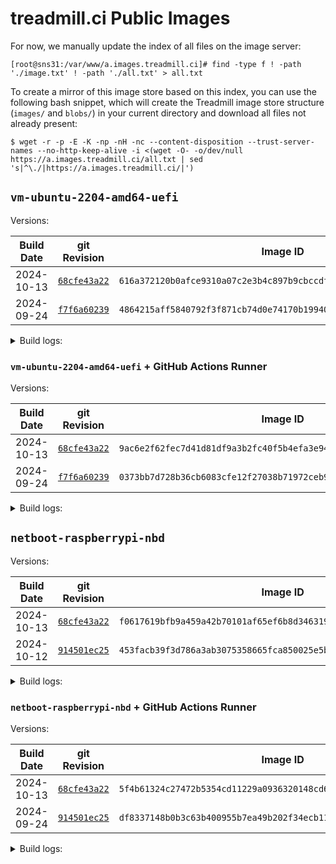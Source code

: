 # treadmill.ci Public Images

For now, we manually update the index of all files on the image server:
```
[root@sns31:/var/www/a.images.treadmill.ci]# find -type f ! -path './image.txt' ! -path './all.txt' > all.txt
```

To create a mirror of this image store based on this index, you can
use the following bash snippet, which will create the Treadmill image
store structure (`images/` and `blobs/`) in your current directory and
download all files not already present:
```
$ wget -r -p -E -K -np -nH -nc --content-disposition --trust-server-names --no-http-keep-alive -i <(wget -O- -o/dev/null https://a.images.treadmill.ci/all.txt | sed 's|^\./|https://a.images.treadmill.ci/|')
```

## `vm-ubuntu-2204-amd64-uefi`

Versions:

| Build Date | git Revision                                                                                                                                          | Image ID                                                           |
|------------|-------------------------------------------------------------------------------------------------------------------------------------------------------|--------------------------------------------------------------------|
| 2024-10-13 | [`68cfe43a22`](https://github.com/treadmill-tb/images/blob/68cfe43a225bf83bba4fe3fe11723bda7da9c45f/vm-ubuntu-2204-amd64-uefi/default.nix) | `616a372120b0afce9310a07c2e3b4c897b9cbccdfec4cf01ccbcca82c156ee05` |
| 2024-09-24 | [`f7f6a60239`](https://github.com/treadmill-tb/images/blob/f7f6a6023970684ab56515fcdedf1b5792f368f7/vm-ubuntu-2204-amd64-uefi/default.nix) | `4864215aff5840792f3f871cb74d0e74170b199406a56422612efa715e72e1a5` |

<details>
<summary>Build logs:</summary>

### `68cfe43a22`

```
leons@caesium ~/p/t/i/vm-ubuntu-2204-amd64-uefi (main)> git rev-parse HEAD
68cfe43a225bf83bba4fe3fe11723bda7da9c45f
leons@caesium ~/p/t/i/vm-ubuntu-2204-amd64-uefi (main)> nix-build -E 'with import <nixpkgs> {}; callPackage ./default.nix {}'
/nix/store/fcssv6py0hh2p4hfd9w5h9pl5d3ysz5p-treadmill-store
leons@caesium ~/p/t/i/vm-ubuntu-2204-amd64-uefi (main)> rsync -rv -L result/ leons@sns31.cs.princeton.edu:/var/www/a.images.treadmill.ci/
sending incremental file list
image.txt
blobs/6c/
blobs/6c/82/
blobs/6c/82/47/
blobs/6c/82/47/6c8247e4440a4f9a691f67643c1d2adf87d48b6c475bd7b83599851cec785164
images/61/
images/61/6a/
images/61/6a/37/
images/61/6a/37/616a372120b0afce9310a07c2e3b4c897b9cbccdfec4cf01ccbcca82c156ee05

sent 941,459,348 bytes  received 113 bytes  81,866,040.09 bytes/sec
total size is 941,229,060  speedup is 1.00
```


### `f7f6a60239`

```
leons@caesium ~/p/t/i/vm-ubuntu-2204-amd64-uefi (main)> git rev-parse HEAD
f7f6a6023970684ab56515fcdedf1b5792f368f7
leons@caesium ~/p/t/i/vm-ubuntu-2204-amd64-uefi (main)> nix-build -E 'with import <nixpkgs> {}; callPackage ./default.nix {}'
/nix/store/1bjwlkjbxq7nal5sbll6snh9wc0ingbv-treadmill-store
leons@caesium ~/p/t/i/vm-ubuntu-2204-amd64-uefi (main)> rsync -rv -L result/ leons@sns31.cs.princeton.edu:/var/www/a.images.treadmill.ci/
sending incremental file list
image.txt
blobs/
blobs/33/
blobs/33/31/
blobs/33/31/75/
blobs/33/31/75/33317569a76291991bb8dae68a08b2369221a229192eec1ad3227d38826da281
images/
images/48/
images/48/64/
images/48/64/21/
images/48/64/21/4864215aff5840792f3f871cb74d0e74170b199406a56422612efa715e72e1a5

sent 940,869,394 bytes  received 113 bytes  89,606,619.71 bytes/sec
total size is 940,639,236  speedup is 1.00
```

</details>

### `vm-ubuntu-2204-amd64-uefi` + GitHub Actions Runner

Versions:

| Build Date | git Revision                                                                                                                                          | Image ID                                                           |
|------------|-------------------------------------------------------------------------------------------------------------------------------------------------------|--------------------------------------------------------------------|
| 2024-10-13 | [`68cfe43a22`](https://github.com/treadmill-tb/images/blob/68cfe43a225bf83bba4fe3fe11723bda7da9c45f/vm-ubuntu-2204-amd64-uefi/gh-actions-overlay.nix) | `9ac6e2f62fec7d41d81df9a3b2fc40f5b4efa3e94055ea43a83e29dc77b791ee` |
| 2024-09-24 | [`f7f6a60239`](https://github.com/treadmill-tb/images/blob/f7f6a6023970684ab56515fcdedf1b5792f368f7/vm-ubuntu-2204-amd64-uefi/gh-actions-overlay.nix) | `0373bb7d728b36cb6083cfe12f27038b71972ceb90563b0037d4012df7b62bf4` |

<details>
<summary>Build logs:</summary>

### `68cfe43a22`

```
leons@caesium ~/p/t/i/vm-ubuntu-2204-amd64-uefi (main)> git rev-parse HEAD
68cfe43a225bf83bba4fe3fe11723bda7da9c45f
leons@caesium ~/p/t/i/vm-ubuntu-2204-amd64-uefi (main)> nix-build gh-actions-overlay.nix
/nix/store/25p7sbadzw5rj7b1dz23zxacw0ri8nzr-image-store
leons@caesium ~/p/t/i/vm-ubuntu-2204-amd64-uefi (main)> rsync -rv -L result/ leons@sns31.cs.princeton.edu:/var/www/a.images.treadmill.ci/
sending incremental file list
image.txt
blobs/06/
blobs/06/ff/
blobs/06/ff/9f/
blobs/06/ff/9f/06ff9fbb107733147c0ab2bd92efd4a2844b42c9ec60945d8e84de1b6194ed61
blobs/6c/82/47/6c8247e4440a4f9a691f67643c1d2adf87d48b6c475bd7b83599851cec785164
images/9a/
images/9a/c6/
images/9a/c6/e2/
images/9a/c6/e2/9ac6e2f62fec7d41d81df9a3b2fc40f5b4efa3e94055ea43a83e29dc77b791ee

sent 658,136,207 bytes  received 214,956 bytes  77,453,078.00 bytes/sec
total size is 1,599,080,209  speedup is 2.43
```

### `f7f6a60239`

```
leons@caesium ~/p/t/i/vm-ubuntu-2204-amd64-uefi (main)> git rev-parse HEAD
f7f6a6023970684ab56515fcdedf1b5792f368f7
leons@caesium ~/p/t/i/vm-ubuntu-2204-amd64-uefi (main)> nix-build gh-actions-overlay.nix
/nix/store/yzn9rhawqslvl8y7b55sq6n19lhlcxrx-image-store
leons@caesium ~/p/t/i/vm-ubuntu-2204-amd64-uefi (main)> rsync -rv -L result/ leons@sns31.cs.princeton.edu:/var/www/a.images.treadmill.ci/
sending incremental file list
image.txt
blobs/33/31/75/33317569a76291991bb8dae68a08b2369221a229192eec1ad3227d38826da281
blobs/9b/
blobs/9b/bc/
blobs/9b/bc/f6/
blobs/9b/bc/f6/9bbcf6d6a67886ac58b9d6cdbb87b49e1a14ebeb8b19b99279b3d73eacdf00b0
images/03/
images/03/73/
images/03/73/bb/
images/03/73/bb/0373bb7d728b36cb6083cfe12f27038b71972ceb90563b0037d4012df7b62bf4

sent 658,398,373 bytes  received 214,879 bytes  69,327,710.74 bytes/sec
total size is 1,598,752,529  speedup is 2.43
```

</details>

## `netboot-raspberrypi-nbd`

Versions:

| Build Date | git Revision                                                                                                                                          | Image ID                                                           |
|------------|-------------------------------------------------------------------------------------------------------------------------------------------------------|--------------------------------------------------------------------|
| 2024-10-13 | [`68cfe43a22`](https://github.com/treadmill-tb/images/blob/68cfe43a225bf83bba4fe3fe11723bda7da9c45f/netboot-raspberrypi-nbd/default.nix) | `f0617619bfb9a459a42b70101af65ef6b8d34631955f1d46423674e9897f26fc` |
| 2024-10-12 | [`914501ec25`](https://github.com/treadmill-tb/images/blob/914501ec25617613d8bc4d5ca034438e3030acf3/netboot-raspberrypi-nbd/default.nix) | `453facb39f3d786a3ab3075358665fca850025e5b342487066f7a5c5482bd8ab` |

<details>
<summary>Build logs:</summary>

### `68cfe43a22`

```
leons@caesium ~/p/t/i/netboot-raspberrypi-nbd (main)> git rev-parse HEAD
68cfe43a225bf83bba4fe3fe11723bda7da9c45f
leons@caesium ~/p/t/i/netboot-raspberrypi-nbd (main)> nix-build -E 'with import <nixpkgs> {}; callPackage ./default.nix {}'
/nix/store/wc452qz6yp2fy7qdlk0sn71rbcsky45g-treadmill-store
leons@caesium ~/p/t/i/netboot-raspberrypi-nbd (main)> rsync -rv -L result/ leons@sns31.cs.princeton.edu:/var/www/a.images.treadmill.ci/
sending incremental file list
image.txt
blobs/33/24/
blobs/33/24/52/
blobs/33/24/52/3324528e034d27c28f4b58b734aab3e0b041a1c57c044bcef1a3c552ff88665a
blobs/50/
blobs/50/16/
blobs/50/16/df/
blobs/50/16/df/5016df56e359098cb3c6e44bee77ee390c71e855908e4b0a528cbf4ba5d37f4f
images/f0/
images/f0/61/
images/f0/61/76/
images/f0/61/76/f0617619bfb9a459a42b70101af65ef6b8d34631955f1d46423674e9897f26fc

sent 2,159,544,890 bytes  received 145 bytes  105,343,660.24 bytes/sec
total size is 2,159,017,107  speedup is 1.00
```

### `914501ec25`

```
leons@caesium ~/p/t/i/netboot-raspberrypi-nbd (main)> git rev-parse HEAD
914501ec25617613d8bc4d5ca034438e3030acf3
leons@caesium ~/p/t/i/netboot-raspberrypi-nbd (main)> nix-build -E 'with import <nixpkgs> {}; callPackage ./default.nix {}'
/nix/store/8yhb8zc7n0dj1a1y9gc1n8l9w84firk8-treadmill-store
leons@caesium ~/p/t/i/netboot-raspberrypi-nbd (main)> rsync -rv -L result/ leons@sns31.cs.princeton.edu:/var/www/a.images.treadmill.ci/
sending incremental file list
image.txt
blobs/1d/67/24/1d6724e19dee478cc8b6b6e09cd8d3ba415818aac605acf4a7679159f246dcbf
blobs/44/a2/5a/44a25acaf1e384ffd6926d613cca854563bc62ad6515e1645ac4151f51c55054
images/45/
images/45/3f/
images/45/3f/ac/
images/45/3f/ac/453facb39f3d786a3ab3075358665fca850025e5b342487066f7a5c5482bd8ab
sent 222,162 bytes  received 385,681 bytes  52,855.91 bytes/sec
total size is 2,098,687,124  speedup is 3,452.68
```

</details>

### `netboot-raspberrypi-nbd` + GitHub Actions Runner

Versions:

| Build Date | git Revision                                                                                                                                          | Image ID                                                           |
|------------|-------------------------------------------------------------------------------------------------------------------------------------------------------|--------------------------------------------------------------------|
| 2024-10-13 | [`68cfe43a22`](https://github.com/treadmill-tb/images/blob/68cfe43a225bf83bba4fe3fe11723bda7da9c45f/netboot-raspberrypi-nbd/gh-actions-overlay.nix) | `5f4b61324c27472b5354cd11229a0936320148cd6e852fbf05e1b7ff5b4598e6` |
| 2024-09-24 | [`914501ec25`](https://github.com/treadmill-tb/images/blob/914501ec25617613d8bc4d5ca034438e3030acf3/netboot-raspberrypi-nbd/gh-actions-overlay.nix) | `df8337148b0b3c63b400955b7ea49b202f34ecb111b61cd60c45a96076d9e31a` |

<details>
<summary>Build logs:</summary>

### `68cfe43a22`

```
leons@caesium ~/p/t/i/netboot-raspberrypi-nbd (main)> git rev-parse HEAD
68cfe43a225bf83bba4fe3fe11723bda7da9c45f
leons@caesium ~/p/t/i/netboot-raspberrypi-nbd (main)> nix-build gh-actions-runner-overlay.nix
/nix/store/wcihc56rzaqhbvqj0amzza8qk6ss69sv-image-store
leons@caesium ~/p/t/i/netboot-raspberrypi-nbd (main)> rsync -rv -L result/ leons@sns31.cs.princeton.edu:/var/www/a.images.treadmill.ci/
sending incremental file list
image.txt
blobs/33/24/52/3324528e034d27c28f4b58b734aab3e0b041a1c57c044bcef1a3c552ff88665a
blobs/4f/
blobs/4f/5d/
blobs/4f/5d/5f/
blobs/4f/5d/5f/4f5d5fb9780430b4fa4b8747c74af7d60f8a4e1f5accb3cd9871d66bf674b8ca
blobs/50/16/df/5016df56e359098cb3c6e44bee77ee390c71e855908e4b0a528cbf4ba5d37f4f
images/5f/
images/5f/4b/
images/5f/4b/61/
images/5f/4b/61/5f4b61324c27472b5354cd11229a0936320148cd6e852fbf05e1b7ff5b4598e6

sent 469,637,168 bytes  received 379,189 bytes  30,323,635.94 bytes/sec
total size is 2,628,321,089  speedup is 5.59
```

### `914501ec25`

```
leons@caesium ~/p/t/i/netboot-raspberrypi-nbd (main)> git rev-parse HEAD
914501ec25617613d8bc4d5ca034438e3030acf3
leons@caesium ~/p/t/i/netboot-raspberrypi-nbd (main)> nix-build gh-actions-runner-overlay.nix
/nix/store/i0mqkn0ygp5zn7d1fd10h0z5msqav7vf-image-store
leons@caesium ~/p/t/i/netboot-raspberrypi-nbd (main)> rsync -rv -L result/ leons@sns31.cs.princeton.edu:/var/www/a.images.treadmill.ci/
sending incremental file list
image.txt
blobs/1d/
blobs/1d/67/
blobs/1d/67/24/
blobs/1d/67/24/1d6724e19dee478cc8b6b6e09cd8d3ba415818aac605acf4a7679159f246dcbf
blobs/44/
blobs/44/a2/
blobs/44/a2/5a/
blobs/44/a2/5a/44a25acaf1e384ffd6926d613cca854563bc62ad6515e1645ac4151f51c55054
blobs/55/
blobs/55/57/
blobs/55/57/dc/
blobs/55/57/dc/5557dc4e01ee4e2b4698931332b38a754c55f9da9ff48c7de8d4728fdf9683d1
images/df/
images/df/83/
images/df/83/37/
images/df/83/37/df8337148b0b3c63b400955b7ea49b202f34ecb111b61cd60c45a96076d9e31a
sent 2,570,257,715 bytes  received 183 bytes  100,794,427.37 bytes/sec
total size is 2,569,629,506  speedup is 1.00
```

</details>

